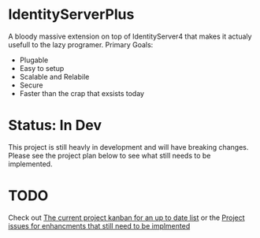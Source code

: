 # IdentityServerPlus
A bloody massive extension on top of IdentityServer4 that makes it actualy usefull to the lazy programer.
Primary Goals:
 - Plugable
 - Easy to setup
 - Scalable and Relabile
 - Secure
 - Faster than the crap that exsists today
  

# Status: In Dev
This project is still heavly in development and will have breaking changes. Please see the project plan below to see what still needs to be implemented.

# TODO
Check out [The current project kanban for an up to date list](https://github.com/coman3/IdentityServerPlus/projects) or the [Project issues for enhancments that still need to be implmented](https://github.com/coman3/IdentityServerPlus/issues?q=is%3Aissue+is%3Aopen+label%3Aenhancement)

